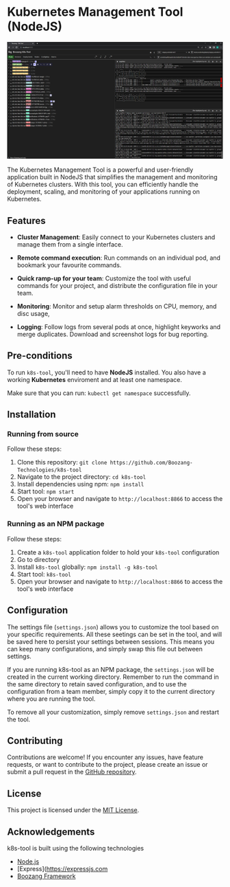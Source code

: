 # Kubernetes Management Tool (NodeJS)

![Logo](./docs/k8stools.png)

The Kubernetes Management Tool is a powerful and user-friendly application built in NodeJS that simplifies the management and monitoring of Kubernetes clusters. With this tool, you can efficiently handle the deployment, scaling, and monitoring of your applications running on Kubernetes.

## Features

- **Cluster Management**: Easily connect to your Kubernetes clusters and manage them from a single interface. 
  
- **Remote command execution**: Run commands on an individual pod, and bookmark your favourite commands. 

- **Quick ramp-up for your team**: Customize the tool with useful commands for your project, and distribute the configuration file in your team.

- **Monitoring**: Monitor and setup alarm thresholds on CPU, memory, and disc usage, 

- **Logging**: Follow logs from several pods at once, highlight keyworks and merge duplicates. Download and screenshot logs for bug reporting. 


## Pre-conditions

To run `k8s-tool`, you'll need to have **NodeJS** installed. You also have a working **Kubernetes** enviroment and at least one namespace. 

Make sure that you can run: `kubectl get namespace` successfully. 

## Installation

### Running from source

Follow these steps:

1. Clone this repository: `git clone https://github.com/Boozang-Technologies/k8s-tool`
2. Navigate to the project directory: `cd k8s-tool`
3. Install dependencies using npm: `npm install`
4. Start tool: `npm start`
5. Open your browser and navigate to `http://localhost:8866` to access the tool's web interface

### Running as an NPM package

Follow these steps:

1. Create a `k8s-tool` application folder to hold your `k8s-tool` configuration
2. Go to directory
3. Install `k8s-tool` globally: `npm install -g k8s-tool`
4. Start tool: `k8s-tool`
5. Open your browser and navigate to `http://localhost:8866` to access the tool's web interface

## Configuration

The settings file (`settings.json`) allows you to customize the tool based on your specific requirements. All these seetings can be set in the tool, and will be saved here to persist your settings between sessions. This means you can keep many configurations, and simply swap this file out between settings.

If you are running k8s-tool as an NPM package, the `settings.json` will be created in the current working directory. Remember to run the command in the same directory to retain saved configuration, and to use the configuration from a team member, simply copy it to the current directory where you are running the tool.

To remove all your customization, simply remove `settings.json` and restart the tool.

## Contributing

Contributions are welcome! If you encounter any issues, have feature requests, or want to contribute to the project, please create an issue or submit a pull request in the [GitHub repository](https://github.com/your-username/kubernetes-management-tool).

## License

This project is licensed under the [MIT License](LICENSE).

## Acknowledgements

k8s-tool is built using the following technologies

- [Node.js](https://nodejs.org/)
- [Express](https://expressjs.com
- [Boozang Framework](https://github.com/Boozang-Technologies/boozang-fm)
